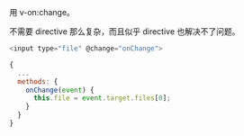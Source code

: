 用 v-on:change。

不需要 directive 那么复杂，而且似乎 directive 也解决不了问题。

```javascript
<input type="file" @change="onChange">
```



```javascript
{
  ...
  methods: {
    onChange(event) {
      this.file = event.target.files[0];
    }
  }
}
```

